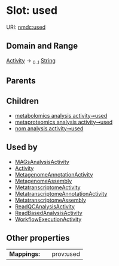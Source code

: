 
# Slot: used




URI: [nmdc:used](https://microbiomedata/meta/used)


## Domain and Range

[Activity](Activity.md) &#8594;  <sub>0..1</sub> [String](types/String.md)

## Parents


## Children

 *  [metabolomics analysis activity➞used](metabolomics_analysis_activity_used.md)
 *  [metaproteomics analysis activity➞used](metaproteomics_analysis_activity_used.md)
 *  [nom analysis activity➞used](nom_analysis_activity_used.md)

## Used by

 * [MAGsAnalysisActivity](MAGsAnalysisActivity.md)
 * [Activity](Activity.md)
 * [MetagenomeAnnotationActivity](MetagenomeAnnotationActivity.md)
 * [MetagenomeAssembly](MetagenomeAssembly.md)
 * [MetatranscriptomeActivity](MetatranscriptomeActivity.md)
 * [MetatranscriptomeAnnotationActivity](MetatranscriptomeAnnotationActivity.md)
 * [MetatranscriptomeAssembly](MetatranscriptomeAssembly.md)
 * [ReadQCAnalysisActivity](ReadQCAnalysisActivity.md)
 * [ReadBasedAnalysisActivity](ReadBasedAnalysisActivity.md)
 * [WorkflowExecutionActivity](WorkflowExecutionActivity.md)

## Other properties

|  |  |  |
| --- | --- | --- |
| **Mappings:** | | prov:used |

